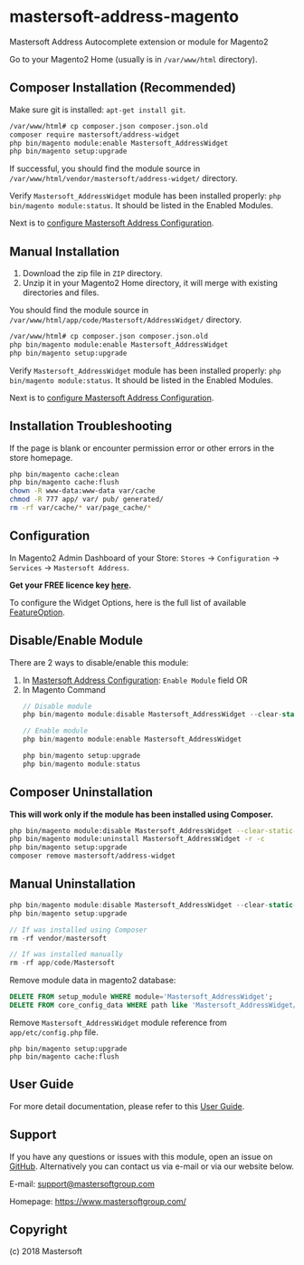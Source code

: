 # mastersoft-address-magento
Mastersoft Address Autocomplete extension or module for Magento2

Go to your Magento2 Home (usually is in `/var/www/html` directory).

## Composer Installation (Recommended)
Make sure git is installed: `apt-get install git`.

```bash
/var/www/html# cp composer.json composer.json.old
composer require mastersoft/address-widget
php bin/magento module:enable Mastersoft_AddressWidget
php bin/magento setup:upgrade
```

If successful, you should find the module source in `/var/www/html/vendor/mastersoft/address-widget/` directory.

Verify `Mastersoft_AddressWidget` module has been installed properly: `php bin/magento module:status`. It should be listed in the  Enabled Modules.

Next is to [configure Mastersoft Address Configuration](#configuration).

## Manual Installation
  1. Download the zip file in `ZIP` directory.
  2. Unzip it in your Magento2 Home directory, it will merge with existing directories and files.

You should find the module source in `/var/www/html/app/code/Mastersoft/AddressWidget/` directory.

```bash
/var/www/html# cp composer.json composer.json.old
php bin/magento module:enable Mastersoft_AddressWidget
php bin/magento setup:upgrade
```

Verify `Mastersoft_AddressWidget` module has been installed properly: `php bin/magento module:status`. It should be listed in the  Enabled Modules.

Next is to [configure Mastersoft Address Configuration](#configuration).

## Installation Troubleshooting

If the page is blank or encounter permission error or other errors in the store homepage.
```bash
php bin/magento cache:clean
php bin/magento cache:flush
chown -R www-data:www-data var/cache
chmod -R 777 app/ var/ pub/ generated/ 
rm -rf var/cache/* var/page_cache/*
```

## Configuration
In Magento2 Admin Dashboard of your Store: `Stores` -> `Configuration` -> `Services` -> `Mastersoft Address`.

**Get your FREE licence key [here](https://hosted.mastersoftgroup.com/console/#/).**

To configure the Widget Options, here is the full list of available [FeatureOption](http://developer.mastersoftgroup.com/harmony/api/object/address.html#FeatureOption).


## Disable/Enable Module
There are 2 ways to disable/enable this module:
1. In [Mastersoft Address Configuration](#configuration): `Enable Module` field OR
2. In Magento Command
   ```javascript
   // Disable module
   php bin/magento module:disable Mastersoft_AddressWidget --clear-static-content
   
   // Enable module
   php bin/magento module:enable Mastersoft_AddressWidget
   
   php bin/magento setup:upgrade
   php bin/magento module:status
   ```

## Composer Uninstallation
**This will work only if the module has been installed using Composer.**

```bash
php bin/magento module:disable Mastersoft_AddressWidget --clear-static-content
php bin/magento module:uninstall Mastersoft_AddressWidget -r -c
php bin/magento setup:upgrade
composer remove mastersoft/address-widget
```


## Manual Uninstallation

```javascript
php bin/magento module:disable Mastersoft_AddressWidget --clear-static-content
php bin/magento setup:upgrade

// If was installed using Composer
rm -rf vendor/mastersoft

// If was installed manually
rm -rf app/code/Mastersoft
```

Remove module data in magento2 database:
```sql
DELETE FROM setup_module WHERE module='Mastersoft_AddressWidget';
DELETE FROM core_config_data WHERE path like 'Mastersoft_AddressWidget/%';
```

Remove `Mastersoft_AddressWidget` module reference from `app/etc/config.php` file.

```
php bin/magento setup:upgrade
php bin/magento cache:flush
```

## User Guide
For more detail documentation, please refer to this [User Guide](user-guide.md).


## Support
If you have any questions or issues with this module, open an issue on [GitHub](https://github.com/MastersoftGroup/mastersoft-address-magento/issues). Alternatively you can contact us via e-mail or via our website below.

E-mail: <support@mastersoftgroup.com>

Homepage: <https://www.mastersoftgroup.com/>


## Copyright
(c) 2018 Mastersoft

